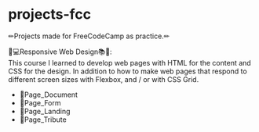 # projects-fcc
✏Projects made for FreeCodeCamp as practice.✏

📱💻Responsive Web Design📚🎨:
<br>
This course I learned to develop web pages with HTML for the content and CSS for the design. In addition to how to make web pages that respond to different screen sizes with Flexbox, and / or with CSS Grid.
<br>
<ul>
  <li>📌Page_Document</li>
  <li>📌Page_Form</li>
  <li>📌Page_Landing</li>
  <li>📌Page_Tribute</li>
</ul>



